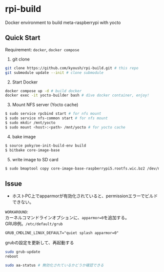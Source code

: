 # rpi-build
Docker environment to build meta-raspberrypi with yocto

## Quick Start

Requirement: `docker`, `docker compose`

1. git clone

```bash
git clone https://github.com/kyoush/rpi-build.git # this repo
git submodule update --init # clone submodule
```

2. Start Docker

```bash
docker compose up -d # build docker
docker exec -it yocto-builder bash # dive docker container, enjoy!
```

3. Mount NFS server (Yocto cache)

```bash
$ sudo service rpcbind start # for nfs mount
$ sudo service nfs-common start # for nfs mount
$ sudo mkdir /mnt/yocto
$ sudo mount <host>:<path> /mnt/yocto # for yocto cache
```

4. bake image

```bash
$ source poky/oe-init-build-env build
$ bitbake core-image-base
```

5. write image to SD card

```bash
$ sudo bmaptool copy core-image-base-raspberrypi5.rootfs.wic.bz2 /dev/mmcblk0
```

## Issue

- ホストPC上でapparmorが有効化されていると、permissionエラーでビルドできない。

`WORKAROUND`: \
カーネルコマンドラインオプションに、`apparmor=0`を追加する。\
GRUB例。`/etc/default/grub`

```
GRUB_CMDLINE_LINUX_DEFAULT="quiet splash apparmor=0"
```

grubの設定を更新して、再起動する

```bash
sudo grub-update
reboot
```

```bash
sudo aa-status # 無効化されているかどうか確認できる
```
